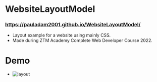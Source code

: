 # WebsiteLayoutModel
### https://pauladam2001.github.io/WebsiteLayoutModel/

- Layout example for a website using mainly CSS.
- Made during ZTM Academy Complete Web Developer Course 2022.
# Demo
- ![layout](https://user-images.githubusercontent.com/72084877/140656793-9fa768d2-a1ec-4007-9d34-d5ff0e2a8e1c.png)
